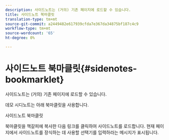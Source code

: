 ```yaml
---
description: 사이드노트는 (거의) 기존 페이지에 로드할 수 있습니다.
title: 사이드노트 북마클릿
translation-type: tm+mt
source-git-commit: a2449482e617939cfda7e367da34875bf187c4c9
workflow-type: tm+mt
source-wordcount: '65'
ht-degree: 0%

---
```



# 사이드노트 북마클릿{#sidenotes-bookmarklet}

사이드노트는 (거의) 기존 페이지에 로드할 수 있습니다.

데모 시디노트는 아래 북마클릿을 사용합니다.

사이드노트 북마클릿

북마클릿을 책갈피에 복사한 다음 링크를 클릭하여 사이드노트를 로드합니다. 현재 페이지에서 사이드노트를 장식하는 데 사용할 선택기를 입력하라는 메시지가 표시됩니다.
